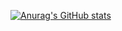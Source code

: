 [![Anurag's GitHub stats](https://github-readme-stats.vercel.app/api?username=Harsche&show_icons=true&theme=dracula)]([https://github.com/anuraghazra](https://github.com/Harsche)/github-readme-stats)
